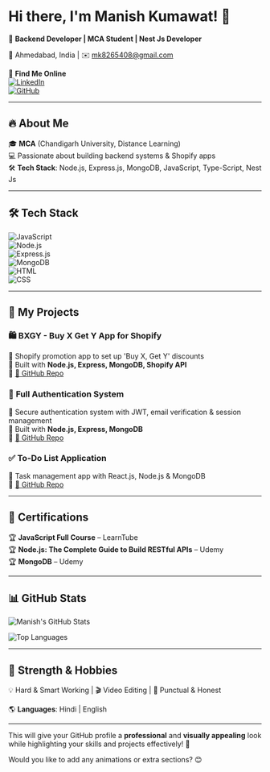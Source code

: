 # Hi there, I'm Manish Kumawat! 👋  

🚀 **Backend Developer | MCA Student | Nest Js Developer**  

📍 Ahmedabad, India | ✉️ mk8265408@gmail.com  

🔗 **Find Me Online**  
[![LinkedIn](https://img.shields.io/badge/-LinkedIn-0077B5?style=for-the-badge&logo=linkedin&logoColor=white)](https://www.linkedin.com/in/manish-kumawat-80129b273)  
[![GitHub](https://img.shields.io/badge/-GitHub-181717?style=for-the-badge&logo=github&logoColor=white)](https://github.com/manish-kumar-82)  

---

## 🔥 About Me  
🎓 **MCA** (Chandigarh University, Distance Learning)  
💻 Passionate about building backend systems & Shopify apps  
🛠️ **Tech Stack**: Node.js, Express.js, MongoDB, JavaScript, Type-Script, Nest Js 

---

## 🛠️ Tech Stack  
![JavaScript](https://img.shields.io/badge/-JavaScript-F7DF1E?style=for-the-badge&logo=javascript&logoColor=black)  
![Node.js](https://img.shields.io/badge/-Node.js-339933?style=for-the-badge&logo=node.js&logoColor=white)  
![Express.js](https://img.shields.io/badge/-Express.js-000000?style=for-the-badge&logo=express&logoColor=white)  
![MongoDB](https://img.shields.io/badge/-MongoDB-4DB33D?style=for-the-badge&logo=mongodb&logoColor=white)  
![HTML](https://img.shields.io/badge/-HTML5-E34F26?style=for-the-badge&logo=html5&logoColor=white)  
![CSS](https://img.shields.io/badge/-CSS3-1572B6?style=for-the-badge&logo=css3&logoColor=white)  

---

## 📌 My Projects  
### 🛍️ **BXGY - Buy X Get Y App for Shopify**  
🔹 Shopify promotion app to set up 'Buy X, Get Y' discounts  
🔹 Built with **Node.js, Express, MongoDB, Shopify API**  
🔹 [🔗 GitHub Repo](https://github.com/manish-kumar-82/BOGO-APP)  

### 🔐 **Full Authentication System**  
🔹 Secure authentication system with JWT, email verification & session management  
🔹 Built with **Node.js, Express, MongoDB**  
🔹 [🔗 GitHub Repo](https://github.com/manish-kumar-82/Authentication-System-App)  

### ✅ **To-Do List Application**  
🔹 Task management app with React.js, Node.js & MongoDB  
🔹 [🔗 GitHub Repo](https://github.com/manish-kumar-82/CRUD-App)  

---

## 📜 Certifications  
🏆 **JavaScript Full Course** – LearnTube  
🏆 **Node.js: The Complete Guide to Build RESTful APIs** – Udemy  
🏆 **MongoDB** – Udemy  

---

## 📊 GitHub Stats  
![Manish's GitHub Stats](https://github-readme-stats.vercel.app/api?username=manish-kumar-82&show_icons=true&theme=radical)  

![Top Languages](https://github-readme-stats.vercel.app/api/top-langs/?username=manish-kumar-82&layout=compact&theme=radical)  

---

## 🎯 Strength & Hobbies  
💡 Hard & Smart Working | 🎬 Video Editing | 🎯 Punctual & Honest  

🌎 **Languages**: Hindi | English  

---

This will give your GitHub profile a **professional** and **visually appealing** look while highlighting your skills and projects effectively! 🚀  

Would you like to add any animations or extra sections? 😊
